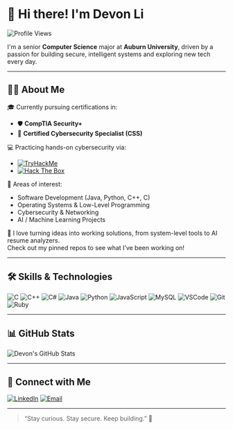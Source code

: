 # 👋 Hi there! I'm Devon Li

![Profile Views](https://komarev.com/ghpvc/?username=dzl0109&label=👀+Profile+Views&color=blueviolet&style=flat-square)

I'm a senior **Computer Science** major at **Auburn University**, driven by a passion for building secure, intelligent systems and exploring new tech every day.

---

## 👨‍💻 About Me

🎓 Currently pursuing certifications in:
- 🛡️ **CompTIA Security+**
- 🔐 **Certified Cybersecurity Specialist (CSS)**

💻 Practicing hands-on cybersecurity via:
- [![TryHackMe](https://img.shields.io/badge/TryHackMe-Red?logo=tryhackme&logoColor=white)](https://tryhackme.com/)
- [![Hack The Box](https://img.shields.io/badge/HackTheBox-111927?logo=hackthebox&logoColor=white)](https://www.hackthebox.com/)

🔧 Areas of interest:
- Software Development (Java, Python, C++, C)
- Operating Systems & Low-Level Programming
- Cybersecurity & Networking
- AI / Machine Learning Projects

🧠 I love turning ideas into working solutions, from system-level tools to AI resume analyzers.  
Check out my pinned repos to see what I’ve been working on!

---

## 🛠️ Skills & Technologies

![C](https://img.shields.io/badge/C-00599C?style=flat-square&logo=c&logoColor=white)
![C++](https://img.shields.io/badge/C++-00599C?style=flat-square&logo=c%2B%2B&logoColor=white)
![C#](https://img.shields.io/badge/C%23-239120?style=flat-square&logo=c-sharp&logoColor=white)
![Java](https://img.shields.io/badge/Java-ED8B00?style=flat-square&logo=java&logoColor=white)
![Python](https://img.shields.io/badge/Python-3776AB?style=flat-square&logo=python&logoColor=white)
![JavaScript](https://img.shields.io/badge/JavaScript-F7DF1E?style=flat-square&logo=javascript&logoColor=black)
![MySQL](https://img.shields.io/badge/MySQL-4479A1?style=flat-square&logo=mysql&logoColor=white)
![VSCode](https://img.shields.io/badge/VSCode-007ACC?style=flat-square&logo=visual-studio-code&logoColor=white)
![Git](https://img.shields.io/badge/Git-F05032?style=flat-square&logo=git&logoColor=white)
![Ruby](https://img.shields.io/badge/Ruby-CC342D?style=flat-square&logo=ruby&logoColor=white)

---

## 📊 GitHub Stats

![Devon's GitHub Stats](https://github-readme-stats.vercel.app/api?username=dzl0109&show_icons=true&theme=radical)

---

## 🔗 Connect with Me
[![LinkedIn](https://img.shields.io/badge/LinkedIn-blue?style=for-the-badge&logo=linkedin)](https://www.linkedin.com/in/devon-li-19b7822b2)
[![Email](https://img.shields.io/badge/Email-devonli8314@gmail.com-D14836?style=flat-square&logo=gmail&logoColor=white)](mailto:devonli8314@gmail.com)

---

> “Stay curious. Stay secure. Keep building.” 🚀

